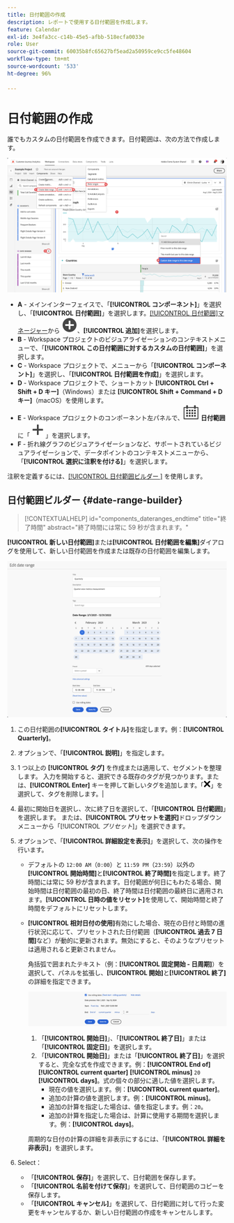 ```yaml
---
title: 日付範囲の作成
description: レポートで使用する日付範囲を作成します。
feature: Calendar
exl-id: 3e4fa3cc-c14b-45e5-afbb-518ecfa0033e
role: User
source-git-commit: 60035b8fc65627bf5ead2a50959ce9cc5fe48604
workflow-type: tm+mt
source-wordcount: '533'
ht-degree: 96%

---
```


# 日付範囲の作成


誰でもカスタムの日付範囲を作成できます。日付範囲は、次の方法で作成します。

![注釈の作成](assets/create-date-range.png)

* **A** - メインインターフェイスで、「**[!UICONTROL コンポーネント]**」を選択し、「**[!UICONTROL 日付範囲]**」を選択します。[[!UICONTROL 日付範囲]マネージャー](/help/components/date-ranges/manage.md)から ![AddCircle](/help/assets/icons/AddCircle.svg)、**[!UICONTROL 追加]**&#x200B;を選択します。
* **B** - Workspace プロジェクトのビジュアライゼーションのコンテキストメニューで、「**[!UICONTROL この日付範囲に対するカスタムの日付範囲]**」を選択します。
* **C** - Workspace プロジェクトで、メニューから「**[!UICONTROL コンポーネント]**」を選択し、「**[!UICONTROL 日付範囲を作成]**」を選択します。
* **D** - Workspace プロジェクトで、ショートカット **[!UICONTROL Ctrl + Shift + D キー]**（Windows）または **[!UICONTROL Shift + Command + D キー]**（macOS）を使用します。
* **E** - Workspace プロジェクトのコンポーネント左パネルで、![カレンダー](/help/assets/icons/Calendar.svg) **日付範囲**&#x200B;に「![追加](/help/assets/icons/Add.svg)」を選択します。
* **F** - 折れ線グラフのビジュアライゼーションなど、サポートされているビジュアライゼーションで、データポイントのコンテキストメニューから、「**[!UICONTROL 選択に注釈を付ける]**」を選択します。

注釈を定義するには、[[!UICONTROL  日付範囲ビルダー ]](#annotation-builder) を使用します。

<!-- Should we really mention API here. If so, we can do it all over the place in the docs...
| **Use the [Customer Journey Analytics Annotations API](https://developer.adobe.com/cja-apis/docs/endpoints/annotations/)** | The Customer Journey Analytics Annotations APIs allow you to create, update, or retrieve annotations programmatically through Adobe Developer. These APIs use the same data and methods that Adobe uses inside the product UI. |
-->


## 日付範囲ビルダー {#date-range-builder}

<!-- markdownlint-disable MD034 -->

>[!CONTEXTUALHELP]
>id="components_dateranges_endtime"
>title="終了時間"
>abstract="終了時間には常に 59 秒が含まれます。"

<!-- markdownlint-enable MD034 -->




**[!UICONTROL 新しい日付範囲]**&#x200B;または&#x200B;**[!UICONTROL 日付範囲を編集]**&#x200B;ダイアログを使用して、新しい日付範囲を作成または既存の日付範囲を編集します。

![次の節で説明するフィールドとオプションを表示する注釈の詳細ウィンドウ。](assets/edit-date-range.png)


1. この日付範囲の&#x200B;**[!UICONTROL タイトル]**&#x200B;を指定します。例：**[!UICONTROL Quarterly]**。
1. オプションで、「**[!UICONTROL 説明]**」を指定します。
1. 1 つ以上の **[!UICONTROL タグ]** を作成または適用して、セグメントを整理します。 入力を開始すると、選択できる既存のタグが見つかります。または、**[!UICONTROL Enter]** キーを押して新しいタグを追加します。「![CrossSize75](/help/assets/icons/CrossSize75.svg)」を選択して、タグを削除します。|
1. 最初に開始日を選択し、次に終了日を選択して、「**[!UICONTROL 日付範囲]**」を選択します。
または、**[!UICONTROL プリセットを選択]**&#x200B;ドロップダウンメニューから「[!UICONTROL *プリセット*]」を選択できます。

1. オプションで、「**[!UICONTROL 詳細設定を表示]**」を選択して、次の操作を行います。

   * デフォルトの `12:00 AM`（`0:00`）と `11:59 PM`（`23:59`）以外の&#x200B;**[!UICONTROL 開始時間]**&#x200B;と&#x200B;**[!UICONTROL 終了時間]**&#x200B;を指定します。終了時間には常に 59 秒が含まれます。日付範囲が何日にもわたる場合、開始時間は日付範囲の最初の日、終了時間は日付範囲の最終日に適用されます。**[!UICONTROL 日時の値をリセット]**&#x200B;を使用して、開始時間と終了時間をデフォルトにリセットします。
   * **[!UICONTROL 相対日付の使用]**&#x200B;有効にした場合、現在の日付と時間の進行状況に応じて、プリセットされた日付範囲（**[!UICONTROL 過去 7 日間]**&#x200B;など）が動的に更新されます。無効にすると、そのようなプリセットは適用されると更新されません。

     角括弧で囲まれたテキスト（例：**[!UICONTROL 固定開始 - 日周期]**）を選択して、パネルを拡張し、**[!UICONTROL 開始]**&#x200B;と&#x200B;**[!UICONTROL 終了]**&#x200B;の詳細を指定できます。

     ![周期的な日付](assets/rolliing-dates.png)

      1. 「**[!UICONTROL 開始日]**」、「**[!UICONTROL 終了日]**」または「**[!UICONTROL 固定日]**」を選択します。
      1. 「**[!UICONTROL 開始日]**」または「**[!UICONTROL 終了日]**」を選択すると、完全な式を作成できます。例：**[!UICONTROL End of]** **[!UICONTROL current quarter]** **[!UICONTROL minus]** `20` **[!UICONTROL days]**。式の個々の部分に適した値を選択します。
         * 現在の値を選択します。例：**[!UICONTROL current quarter]**。
         * 追加の計算の値を選択します。例：**[!UICONTROL minus]**。
         * 追加の計算を指定した場合は、値を指定します。例：`20`。
         * 追加の計算を指定した場合は、計算に使用する期間を選択します。例：**[!UICONTROL days]**。

     周期的な日付の計算の詳細を非表示にするには、「**[!UICONTROL 詳細を非表示]**」を選択します。

1. Select：
   * 「**[!UICONTROL 保存]**」を選択して、日付範囲を保存します。
   * 「**[!UICONTROL 名前を付けて保存]**」を選択して、日付範囲のコピーを保存します。
   * 「**[!UICONTROL キャンセル]**」を選択して、日付範囲に対して行った変更をキャンセルするか、新しい日付範囲の作成をキャンセルします。


<!--


You can create a date range using either of the following two methods:

* Directly in a workspace project by clicking the '`+`' button next to the list of date range components on the left
* Within the date range manager

To create a date range in the date range manager:

1. Log in to [analytics.adobe.com](https://analytics.adobe.com) using your AdobeID credentials.
1. Navigate to [!UICONTROL Components] > [!UICONTROL Date Ranges].
1. Click the [!UICONTROL Add] button to open the modal window that creates a date range.

## Create a date range modal window

The modal window has four fields you can edit:

* **Date range**: The date range you want for this component.
* **Title**: The name you want for this component. The title is used in workspace projects.
* **Description**: The description you want for this component. The description is seen when clicking the ![i](../assets/i.png) icon.
* **Tags**: Use tags to organize your date ranges. A date range can belong to multiple tags.

## Selecting a date range

When clicking the date range in the modal window, you have several options:

* **Calendar**: Select the start and end date.
* **Use rolling dates**: Check this box if you want the date range to change as time goes on. Do not check this box if you want your date range to remain static.
* **Select preset**: Use this drop-down selection if you want a custom date range based on a range that Adobe offers by default. When you select a preset, you can further customize the date range to suit your needs. It does not affect the preset that Adobe offers.

## Rolling date ranges

If you want a rolling date range, you can customize when it rolls. You can control when the start and end dates roll independently of each other.

* **When the date starts**: Choose if the date starts at the beginning of a time period, at the end of a time period, or use a fixed day.
* **The time period to use**: Choose how often the date range rolls. You can have it roll every day, every week, every month, every quarter, or every year.
* **Offset**: Choose the offset of the date range. You can add or subtract days, weeks, months, quarters, or years.

## Rolling date examples

Some date ranges can be useful in certain reports.

Year-to-date:

```text
Start: Start of current year
End: End of current day
```

Last Thursday to this Thursday:

```text
Start: Start of current week minus 3 days
End: Start of current week plus 4 days
```

Fiscal year (for example, if a fiscal year starts in December)

```text
Start: Start of current year minus 1 month
End: End of current year minus 1 month
```


-->
